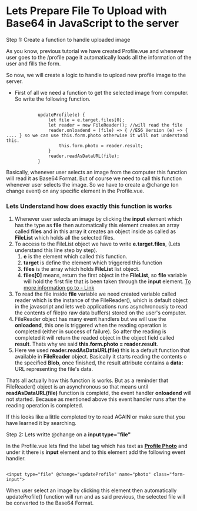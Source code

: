 # Lets Prepare File To Upload with Base64 in JavaScript to the server

Step 1: Create a function to handle uploaded image

As you know, previous tutorial we have created Profile.vue and whenever user goes to the /profile page it automatically loads all the information of the user and fills the form.

So now, we will create a logic to handle to upload new profile image to the server.

* First of all we need a function to get the selected image from computer. So write the following function.

~~~~

            updateProfile(e) {
                let file = e.target.files[0];
                let reader = new FileReader(); //will read the file
                reader.onloadend = (file) => { //ES6 Version (e) => { .... } so we can use this.form.photo otherwise it will not understand this.
                    this.form.photo = reader.result;
                }
                reader.readAsDataURL(file);
            }
~~~~

Basically, whenever user selects an image from the computer this function will read it as Base64 Format. But of course we need to call this function whenever user selects the image. So we have to create a @change (on change event) on any specific element in the Profile.vue.


### Lets Understand how does exactly this function is works

1. Whenever user selects an image by clicking the **input** element which has the type as **file** then automatically this element creates an array called **files** and in this array it creates an object inside as called as **FileList** which holds all the selected files.
2. To access to the FileList object we have to write **e.target.files**, (Lets understand this line step by step).
	1. **e** is the element which called this function.
	2. **target** is define the element which triggered this function
	3. **files** is the array which holds **FileList** list object.
	4. **files[0]** means, return the first object in the **FileList**, so **file** variable will hold the first file that is been taken through the **input** element.
	[To more information go to - Link](https://developer.mozilla.org/en-US/docs/Web/API/File/Using_files_from_web_applications)
3. To read the file inside **file** variable we need created variable called reader which is the instance of the FileReader(), which is default object in the javascript and lets web applications runs asynchronously to read the contents of file(ro raw data buffers) stored on the user's computer.
4. FileReader object has many event handlers but we will use the **onloadend**, this one is triggered when the reading operation is completed (either in success of failure). So after the reading is completed it will return the readed object in the object field called **result**. Thats why we said **this.form.photo = reader.result**.
5. Here we used **reader.readAsDataURL(file)** this is a default function that available in **FileReader** object. Basically it starts reading the contents o the specified **Blob**, once finished, the result attribute contains a **data:** URL representing the file's data.

Thats all actually how this function is works. But as a reminder that FileReader() object is an asynchronous so that means until **readAsDataURL(file)** function is completd, the event handler **onloadend** will not started. Because as mentioned above this event handler runs after the reading operation is completed.

If this looks like a little completed try to read AGAIN or make sure that you have learned it by searching.

Step 2: Lets writte @change on a **input type="file"**

In the Profile.vue lets find the label tag which has text as **[Profile Photo](../resources/assets/js/components/Profile.vue#L102)** and under it there is **input** element and to this element add the following event handler.

~~~~

<input type="file" @change="updateProfile" name="photo" class="form-input">

~~~~

When user select an image by clicking this element then automatically updateProfile() function will run and as said previous, the selected file will be converted to the Base64 Format.